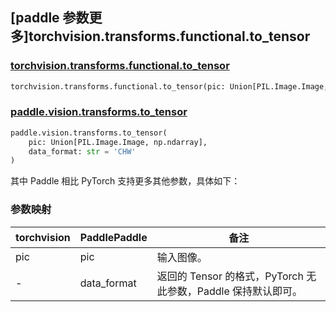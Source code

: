 ## [paddle 参数更多]torchvision.transforms.functional.to_tensor

### [torchvision.transforms.functional.to_tensor](https://pytorch.org/vision/main/generated/torchvision.transforms.functional.to_tensor.html)

```python
torchvision.transforms.functional.to_tensor(pic: Union[PIL.Image.Image, numpy.ndarray])
```

### [paddle.vision.transforms.to_tensor](https://www.paddlepaddle.org.cn/documentation/docs/zh/develop/api/paddle/vision/transforms/to_tensor_cn.html)

```python
paddle.vision.transforms.to_tensor(
    pic: Union[PIL.Image.Image, np.ndarray],
    data_format: str = 'CHW'
)
```

其中 Paddle 相比 PyTorch 支持更多其他参数，具体如下：

### 参数映射

| torchvision | PaddlePaddle | 备注                          |
| --------- | ------------- | ------------------------------ |
| pic       | pic           | 输入图像。                       |
| -         | data_format   | 返回的 Tensor 的格式，PyTorch 无此参数，Paddle 保持默认即可。 |
